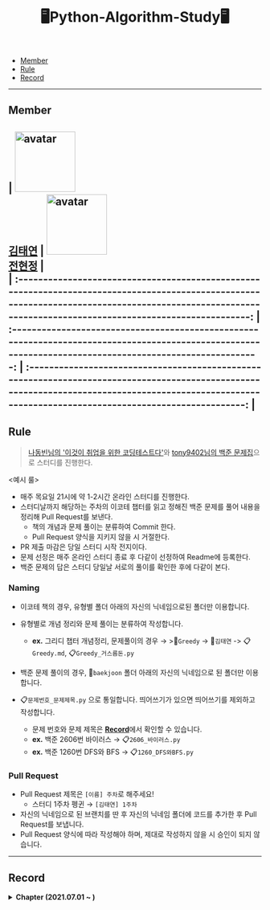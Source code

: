 <div align="center">
  <h1>🖥Python-Algorithm-Study🖥</h1>
</div>
<br/>

- [Member](#Member)
- [Rule](#Rule)
- [Record](#Record)

---

## Member   
| <img src='https://avatars.githubusercontent.com/u/65546884?s=400&u=77cde868c35574004dbaa9aa3031aab36cfbde3b&v=4' width='120px' height='120px' alt='avatar'/><br/><b>[김태연](https://github.com/taeyeon0319)</b> 
|  <img src='https://avatars.githubusercontent.com/u/100748980?v=4' width='120px' height='120px' alt='avatar'/><br/><b>[전현정](https://github.com/hjyeeoonng)</b>  |    
| :--------------------------------------------------------------------------------------------------------------------------------------------------------------------------------------------------------: | :--------------------------------------------------------------------------------------------------------------------------------------------------------: | :-----------------------------------------------------------------------------------------------------------------------------------------------------------------------------------------------------: |
---

## Rule

> [나동빈님의 '이것이 취업을 위한 코딩테스트다'](https://github.com/ndb796/python-for-coding-test)와 [tony9402님의 백준 문제집](https://github.com/tony9402/baekjoon)으로 스터디를 진행한다.

<예시 룰>   
- 매주 목요일 21시에 약 1-2시간 온라인 스터디를 진행한다.
- 스터디날까지 해당하는 주차의 이코테 챕터를 읽고 정해진 백준 문제를 풀어 내용을 정리해 Pull Request를 보낸다.
  - 책의 개념과 문제 풀이는 분류하여 Commit 한다.
  - Pull Request 양식을 지키지 않을 시 거절한다.
- PR 제출 마감은 당일 스터디 시작 전지이다.
- 문제 선정은 매주 온라인 스터디 종료 후 다같이 선정하여 Readme에 등록한다.
- 백준 문제의 답은 스터디 당일날 서로의 풀이를 확인한 후에 다같이 본다.

### Naming

- 이코테 책의 경우, 유형별 폴더 아래의 자신의 닉네임으로된 폴더만 이용합니다.
- 유형별로 개념 정리와 문제 풀이는 분류하여 작성합니다.
  - **ex.** 그리디 챕터 개념정리, 문제풀이의 경우 → >📁`Greedy` -> 📁`김태연` -> 📋`Greedy.md`, 📋`Greedy_거스름돈.py`

- 백준 문제 풀이의 경우, 📁`baekjoon` 폴더 아래의 자신의 닉네임으로 된 폴더만 이용합니다.
- 📋`문제번호_문제제목.py` 으로 통일합니다. 띄어쓰기가 있으면 띄어쓰기를 제외하고 작성합니다.
  - 문제 번호와 문제 제목은 <strong>[Record](#Record)</strong>에서 확인할 수 있습니다.
  - **ex.** 백준 2606번 바이러스 → 📋`2606_바이러스.py`
  - **ex.** 백준 1260번 DFS와 BFS → 📋`1260_DFS와BFS.py`

### Pull Request

- Pull Request 제목은 `[이름] 주차`로 해주세요!
  - 스터디 1주차 펭귄 → `[김태연] 1주차`
- 자신의 닉네임으로 된 브랜치를 딴 후 자신의 닉네임 폴더에 코드를 추가한 후 Pull Request를 보냅니다.
- Pull Request 양식에 따라 작성해야 하며, 제대로 작성하지 않을 시 승인이 되지 않습니다.

---

## Record
<details markdown="1">
<summary><strong>Chapter (2021.07.01 ~ )</strong></summary>

<br/>

| 주차 | 유형 | 챕터명 |
| :--: | :--: | :--: |
| 1주차 | Greedy & Implementation | 그리디 & 구현 |
| 2주차 | DFS & BFS | DFS/BFS |
| 3주차 | Sorting | 정렬 |
| 4주차 | Binary Search | 이진 탐색 |
| 5주차 | Dynamic Programming | 다이나믹 프로그래밍 |
| 6주차 | Shortest Path | 최단 경로 |
| 7주차 | Graph | 그래프 이론 |
</details>
